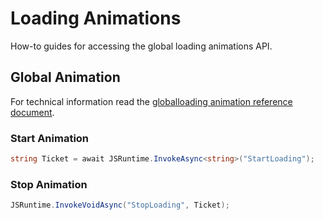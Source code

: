 # Loading Animations

How-to guides for accessing the global loading animations API.

## Global Animation

For technical information read the [globalloading animation reference document](/references/global-loading-animation).

### Start Animation

```csharp
string Ticket = await JSRuntime.InvokeAsync<string>("StartLoading");
```

### Stop Animation

```csharp
JSRuntime.InvokeVoidAsync("StopLoading", Ticket);
```